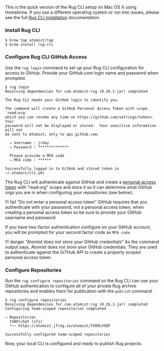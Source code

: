 This is the quick version of the Rug CLI setup on Mac OS X using Homebrew. If you use
a different operating system or run into issues, please see the full
[Rug CLI installation][cli-install] documentation.

[cli-install]: /user-guide/interfaces/cli/install.md

### Install Rug CLI

```console
$ brew tap atomist/tap
$ brew install rug-cli
```

### Configure Rug CLI GitHub Access

Use the `rug login` command to set up your Rug CLI configuration for
access to GitHub.  Provide your GitHub.com login name and password
when prompted.

```console
$ rug login
Resolving dependencies for com.atomist:rug (0.26.1·jar) completed

The Rug CLI needs your GitHub login to identify you.

The command will create a GitHub Personal Access Token with scope 'read:org'
which you can revoke any time on https://github.com/settings/tokens.  Your
password will not be displayed or stored.  Your sensitive information will not
be sent to Atomist; only to api.github.com.

  → Username : jrday
  → Password : **************

  Please provide a MFA code
  → MFA code : ******

Successfully logged in to GitHub and stored token in ~/.atomist/cli.yml
```

The Rug CLI will authenticate against GitHub and create
a [personal access token][pat] with "read:org" scope and store it so
it can determine what GitHub orgs you are in when configuring your
repositories (see below).

!!! fail "Do not enter a personal access token"
    GitHub requires that you authenticate with your password, not a
    personal access token, when creating a personal access token so be
    sure to provide your GitHub username and *password*.

If you have two-factor authentication configure on your GitHub account,
you will be prompted for your second factor code as `MFA code`.

!!! danger "Atomist does not store your GitHub credentials"
    As the command output says, Atomist does not store your GitHub
    credentials.  They are used to authenticate against the GiTHub API
    to create a properly scoped personal access token.

[pat]: https://github.com/settings/tokens (GitHub Personal Access Tokens)

### Configure Repositories

Run the `rug configure repositories` command so the Rug CLI can use
your GitHub authentication to configure all of your private Rug
archive repositories and enables them for publication with the
`publish` command.

```console
$ rug configure repositories
Resolving dependencies for com.atomist:rug (0.26.1·jar) completed
Configuring team-scoped repositories completed

→ Repositories
  t489lv5qf (sfz)
  └── https://atomist.jfrog.io/atomist/T489LV5QF

Successfully configured team-scoped repositories
```

Now, your local CLI is configured and ready to publish Rug projects.
